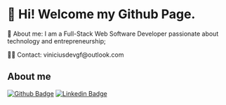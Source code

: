 ### <h1>👋 Hi! Welcome my Github Page.</h1>

<!-- <p> 👀 Sobre mim: Sou um Desenvolvedor de Software Full-Stack Web apaixonado por tecnologia e empreendedorismo;</p> -->
<p> 👀 About me: I am a Full-Stack Web Software Developer passionate about technology and entrepreneurship;</p>

<p> 🐱‍👤 Contact: <span>viniciusdevgf@outlook.com</span></p>

## About me 
[![Github Badge](https://img.shields.io/badge/-Github-000?style=flat-square&logo=Github&logoColor=white&link=https://github.com/Viniciusgfreitas)](https://github.com/Viniciusgfreitas)
[![Linkedin Badge](https://img.shields.io/badge/-LinkedIn-blue?style=flat-square&logo=Linkedin&logoColor=white&link=https://www.linkedin.com/in/vinicius-gon%C3%A7alves-freitas/)](https://www.linkedin.com/in/vinicius-gon%C3%A7alves-freitas/)
 
<!--
**Viniciusgfreitas/viniciusgfreitas** is a ✨ _special_ ✨ repository because its `README.md` (this file) appears on your GitHub profile.

Here are some ideas to get you started:
<p> 🧠 Artificial Intelligence and the future!</p>
- 🔭 I’m currently working on ...
- 🌱 I’m currently learning ...
- 👯 I’m looking to collaborate on ...
- 🤔 I’m looking for help with ...
- 💬 Ask me about ...
- 📫 How to reach me: ...
- 😄 Pronouns: ...
- ⚡ Fun fact: ...
-->
